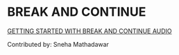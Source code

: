 # BREAK AND CONTINUE
[GETTING STARTED WITH BREAK AND CONTINUE AUDIO](https://drive.google.com/file/d/1hDRuSSBF-DS7NrGxbGPmoj8KO88dH_6X/view?usp=sharing)


Contributed by: Sneha Mathadawar
